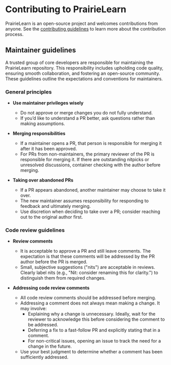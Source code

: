 # Contributing to PrairieLearn

PrairieLearn is an open-source project and welcomes contributions from anyone. See the [contributing guidelines](https://github.com/PrairieLearn/PrairieLearn/blob/master/CONTRIBUTING.md) to learn more about the contribution process.

## Maintainer guidelines

A trusted group of core developers are responsible for maintaining the PrairieLearn repository. This responsibility includes upholding code quality, ensuring smooth collaboration, and fostering an open-source community. These guidelines outline the expectations and conventions for maintainers.

### General principles

- **Use maintainer privileges wisely**

  - Do not approve or merge changes you do not fully understand.
  - If you’d like to understand a PR better, ask questions rather than making assumptions.

- **Merging responsibilities**

  - If a maintainer opens a PR, that person is responsible for merging it after it has been approved.
  - For PRs from non-maintainers, the primary reviewer of the PR is responsible for merging it. If there are outstanding nitpicks or unresolved discussions, container checking with the author before merging.

- **Taking over abandoned PRs**
  - If a PR appears abandoned, another maintainer may choose to take it over.
  - The new maintainer assumes responsibility for responding to feedback and ultimately merging.
  - Use discretion when deciding to take over a PR; consider reaching out to the original author first.

### Code review guidelines

- **Review comments**

  - It is acceptable to approve a PR and still leave comments. The expectation is that these comments will be addressed by the PR author before the PR is merged.
  - Small, subjective suggestions ("nits") are acceptable in reviews. Clearly label nits (e.g., "Nit: consider renaming this for clarity.") to distinguish them from required changes.

- **Addressing code review comments**
  - All code review comments should be addressed before merging.
  - Addressing a comment does not always mean making a change. It may involve:
    - Explaining why a change is unnecessary. Ideally, wait for the reviewer to acknowledge this before considering the comment to be addressed.
    - Deferring a fix to a fast-follow PR and explicitly stating that in a comment.
    - For non-critical issues, opening an issue to track the need for a change in the future.
  - Use your best judgment to determine whether a comment has been sufficiently addressed.
